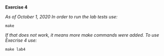 **Exercise 4**

*As of October 1, 2020 In order to run the lab tests use:*

```
make
```

*If that does not work, it means more make commands were added. To use Execrise 4 use:*

```
make lab4
```